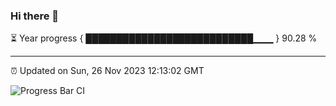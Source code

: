 ### Hi there 👋

⏳ Year progress { ███████████████████████████▁▁▁ } 90.28 %

---

⏰ Updated on Sun, 26 Nov 2023 12:13:02 GMT

![Progress Bar CI](https://github.com/Shyam-Makwana/GitHub-Actions-Demo/workflows/Progress%20Bar%20CI/badge.svg)
